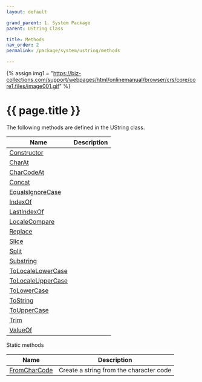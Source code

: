 ```yaml
---
layout: default

grand_parent: 1. System Package
parent: UString Class

title: Methods
nav_order: 2
permalink: /package/system/ustring/methods

---
```

{% assign img1 = "https://biz-collections.com/support/webpages/html/onlinemanual/browser/crs/core/core1.files/image001.gif" %}


# {{ page.title }}


The following methods are defined in the UString class.

|  Name | Description |
|-------|-------------|
|[Constructor](/package/system/ustring/methods/constructor) | |
|[CharAt](/package/system/ustring/methods/charat) | |
|[CharCodeAt](/package/system/ustring/methods/charcodeat) | |
|[Concat](/package/system/ustring/methods/concat) | |
|[EqualsIgnoreCase](/package/system/ustring/methods/equalsIgnoreCase) | |
|[IndexOf](/package/system/ustring/methods/indexOf) | |
|[LastIndexOf](/package/system/ustring/methods/lastIndexOf) | |
|[LocaleCompare](/package/system/ustring/methods/localeCompare) | |
|[Replace](/package/system/ustring/methods/replace) | |
|[Slice](/package/system/ustring/methods/slice) | |
|[Split](/package/system/ustring/methods/split) | |
|[Substring](/package/system/ustring/methods/substring) | |
|[ToLocaleLowerCase](/package/system/ustring/methods/tolocalelowercase) | |
|[ToLocaleUpperCase](/package/system/ustring/methods/tolocaleuppercase) | |
|[ToLowerCase](/package/system/ustring/methods/tolowercase) | |
|[ToString](/package/system/ustring/methods/tostring) | |
|[ToUpperCase](/package/system/ustring/methods/touppercase) | |
|[Trim](/package/system/ustring/methods/trim) | |
|[ValueOf](/package/system/ustring/methods/valueof) | |

Static methods

|  Name | Description |
|-------|-------------|
|[FromCharCode](/package/system/ustring/methods/fromcharcode) | Create a string from the character code |
